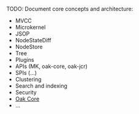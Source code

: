 <!--
   Licensed to the Apache Software Foundation (ASF) under one or more
   contributor license agreements.  See the NOTICE file distributed with
   this work for additional information regarding copyright ownership.
   The ASF licenses this file to You under the Apache License, Version 2.0
   (the "License"); you may not use this file except in compliance with
   the License.  You may obtain a copy of the License at

       http://www.apache.org/licenses/LICENSE-2.0

   Unless required by applicable law or agreed to in writing, software
   distributed under the License is distributed on an "AS IS" BASIS,
   WITHOUT WARRANTIES OR CONDITIONS OF ANY KIND, either express or implied.
   See the License for the specific language governing permissions and
   limitations under the License.
  -->

TODO: Document core concepts and architecture:

* MVCC
* Microkernel
* JSOP
* NodeStateDiff
* NodeStore
* Tree
* Plugins
* APIs (MK, oak-core, oak-jcr)
* SPIs (...)
* Clustering
* Search and indexing
* Security
* [Oak Core](https://github.com/apache/jackrabbit-oak/blob/trunk/oak-core/README.md)
* ...
